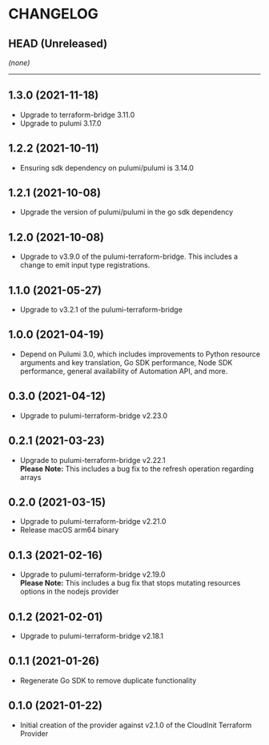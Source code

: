 CHANGELOG
=========

## HEAD (Unreleased)
_(none)_

---

## 1.3.0 (2021-11-18)
* Upgrade to terraform-bridge 3.11.0
* Upgrade to pulumi 3.17.0

## 1.2.2 (2021-10-11)
* Ensuring sdk dependency on pulumi/pulumi is 3.14.0

## 1.2.1 (2021-10-08)
* Upgrade the version of pulumi/pulumi in the go sdk dependency

## 1.2.0 (2021-10-08)
* Upgrade to v3.9.0 of the pulumi-terraform-bridge. This includes a change to emit input type registrations.

## 1.1.0 (2021-05-27)
* Upgrade to v3.2.1 of the pulumi-terraform-bridge

## 1.0.0 (2021-04-19)
* Depend on Pulumi 3.0, which includes improvements to Python resource arguments and key translation, Go SDK performance,
  Node SDK performance, general availability of Automation API, and more.

## 0.3.0 (2021-04-12)
* Upgrade to pulumi-terraform-bridge v2.23.0

## 0.2.1 (2021-03-23)
* Upgrade to pulumi-terraform-bridge v2.22.1  
  **Please Note:** This includes a bug fix to the refresh operation regarding arrays

## 0.2.0 (2021-03-15)
* Upgrade to pulumi-terraform-bridge v2.21.0
* Release macOS arm64 binary

## 0.1.3 (2021-02-16)
* Upgrade to pulumi-terraform-bridge v2.19.0  
  **Please Note:** This includes a bug fix that stops mutating resources options in the nodejs provider

## 0.1.2 (2021-02-01)
* Upgrade to pulumi-terraform-bridge v2.18.1

## 0.1.1 (2021-01-26)
* Regenerate Go SDK to remove duplicate functionality

## 0.1.0 (2021-01-22)
* Initial creation of the provider against v2.1.0 of the CloudInit Terraform Provider
